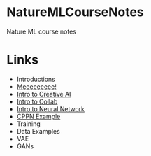 # NatureMLCourseNotes
Nature ML course notes


# Links

- Introductions
- [Meeeeeeeee!](https://docs.google.com/presentation/d/1TXqHBieRQciGmlGsEWpvnzHw6R3Vh6SZOtP6Yv6cFwI/edit#slide=id.p)
- [Intro to Creative AI](https://colab.research.google.com/drive/1xKZiOCH2_03xC5aAGOktQ571Ivletg_5)
- [Intro to Collab](https://colab.research.google.com/drive/1nu_nJ6yP3T_qtbWYm7dBDQcapuWm_IlJ#scrollTo=q5-73VVHgGdG&uniqifier=1) 
- [Intro to Neural Network](https://docs.google.com/presentation/d/1DIg0c8Qh7-IgkHvzJFSyErAWazwLb7Z71LRi-PYNuRM/edit#slide=id.g953ba3ba81_0_34)
- [CPPN Example](https://colab.research.google.com/drive/1Uv9uFemRhocV-pAzXrKZq2WsVN2BzdXH#scrollTo=LFv2BeZDakpN)
- Training
- Data Examples
- VAE
- GANs
